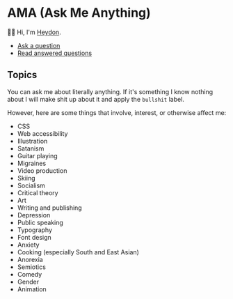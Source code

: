 # AMA (Ask Me Anything)

👋🤓 Hi, I'm [Heydon](https://twitter.com/heydonworks).

* [Ask a question](https://github.com/heydon/ama/issues/new)
* [Read answered questions](https://github.com/heydon/ama/issues?q=is%3Aissue+is%3Aclosed)

## Topics

You can ask me about literally anything. If it's something I know nothing about I will make shit up about it and apply the `bullshit` label.

However, here are some things that involve, interest, or otherwise affect me:

* CSS
* Web accessibility
* Illustration
* Satanism
* Guitar playing
* Migraines
* Video production
* Skiing
* Socialism
* Critical theory
* Art
* Writing and publishing
* Depression
* Public speaking
* Typography
* Font design
* Anxiety
* Cooking (especially South and East Asian)
* Anorexia
* Semiotics
* Comedy
* Gender
* Animation
